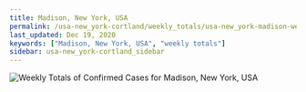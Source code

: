 ```yaml
---
title: Madison, New York, USA
permalink: /usa-new_york-cortland/weekly_totals/usa-new_york-madison-weekly_totals.html
last_updated: Dec 19, 2020
keywords: ["Madison, New York, USA", "weekly totals"]
sidebar: usa-new_york-cortland_sidebar
---
```


![Weekly Totals of Confirmed Cases for Madison, New York, USA](/covid_tracker/images/graphs/usa-new_york-madison-weekly_totals_graph.png)

